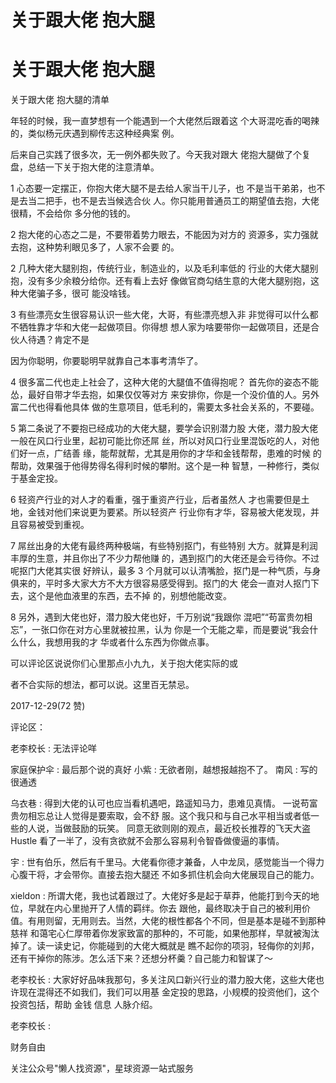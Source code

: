# 关于跟大佬 抱大腿

# 关于跟大佬 抱大腿

关于跟大佬 抱大腿的清单

年轻的时候，我一直梦想有一个能遇到一个大佬然后跟着这 个大哥混吃香的喝辣的，类似杨元庆遇到柳传志这种经典案 例。

后来自己实践了很多次，无一例外都失败了。今天我对跟大 佬抱大腿做了个复盘，总结一下关于抱大佬的注意清单。

1 心态要一定摆正，你抱大佬大腿不是去给人家当干儿子，也 不是当干弟弟，也不是去当二把手，也不是去当候选合伙 人。你只能用普通员工的期望值去抱，大佬很精，不会给你 多分他的钱的。

2 抱大佬的心态之二是，不要带着势力眼去，不能因为对方的 资源多，实力强就去抱，这种势利眼见多了，人家不会要 的。

2 几种大佬大腿别抱，传统行业，制造业的，以及毛利率低的 行业的大佬大腿别抱，没有多少余粮分给你。还有看上去好 像做官商勾结生意的大佬大腿别抱，这种大佬骗子多，很可 能没啥钱。

3 有些漂亮女生很容易认识一些大佬，大哥，有些漂亮想入非 非觉得可以什么都不牺牲靠才华和大佬一起做项目。你得想 想人家为啥要带你一起做项目，还是合伙人待遇？肯定不是

因为你聪明，你要聪明早就靠自己本事考清华了。

4 很多富二代也走上社会了，这种大佬的大腿值不值得抱呢？ 首先你的姿态不能怂，最好自带才华去抱，如果仅仅等对方 来安排你，你是一个没价值的人。另外富二代也得看他具体 做的生意项目，低毛利的，需要太多社会关系的，不要碰。

5 第二条说了不要抱已经成功的大佬大腿，要学会识别潜力股 大佬，潜力股大佬一般在风口行业里，起初可能比你还屌 丝，所以对风口行业里混饭吃的人，对他们好一点，广结善 缘，能帮就帮，尤其是用你的才华和金钱帮帮，患难的时候 的帮助，效果强于他得势得名得利时候的攀附。这个是一种 智慧，一种修行，类似于基金定投。

6 轻资产行业的对人才的看重，强于重资产行业，后者虽然人 才也需要但是土地，金钱对他们来说更为要紧。所以轻资产 行业你有才华，容易被大佬发现，并且容易被受到重视。

7 屌丝出身的大佬有最终两种极端，有些特别抠门，有些特别 大方。就算是利润丰厚的生意，并且你出了不少力帮他赚 的，遇到抠门的大佬还是会亏待你。不过呢抠门大佬其实很 好辨认，最多 3 个月就可以认清嘴脸，抠门是一种气质，与身 俱来的，平时多大家大方不大方很容易感受得到。抠门的大 佬会一直对人抠门下去，这个是他血液里的东西，去不掉 的，别想他能改变。

8 另外，遇到大佬也好，潜力股大佬也好，千万别说“我跟你 混吧”“苟富贵勿相忘”，一张口你在对方心里就被拉黑，认为 你是一个无能之辈，而是要说“我会什么什么，我想用我的才 华或者什么东西为你做点事。

可以评论区说说你们心里那点小九九，关于抱大佬实际的或

者不合实际的想法，都可以说。这里百无禁忌。

2017-12-29(72 赞)

评论区：

老李校长 : 无法评论咩

家庭保护伞 : 最后那个说的真好 小紫 : 无欲者刚，越想报越抱不了。 南风 : 写的很通透

乌衣巷 : 得到大佬的认可也应当看机遇吧，路遥知马力，患难见真情。 一说苟富贵勿相忘总让人觉得是要索取，会不舒 服。这个我只和与自己水平相当或者低一些的人说，当做鼓励的玩笑。 同意无欲则刚的观点，最近校长推荐的飞天大盗 Hustle 看了一半了，没有贪欲就不会那么容易利令智昏做傻逼的事情。

宇 : 世有伯乐，然后有千里马。大佬看你德才兼备，人中龙凤，感觉能当一个得力心腹干将，才会带你。直接去抱大腿还 不如多抓住机会向大佬展现自己的能力。

xieldon : 所谓大佬，我也试着跟过了。大佬好多是起于草莽，他能打到今天的地位，早就在内心里抛开了人情的羁绊。你去 跟他，最终取决于自己的被利用价值。有用则留，无用则去。当然，大佬的根性都各个不同，但是基本是碰不到那种慈祥 和蔼宅心仁厚带着你发家致富的那种的，不可能，如果他那样，早就被淘汰掉了。读一读史记，你能碰到的大佬大概就是 瞧不起你的项羽，轻侮你的刘邦，还有干掉你的陈涉。怎么活下来？还想分杯羹？自己能力和智谋了～

老李校长 : 大家好好品味我那句，多关注风口新兴行业的潜力股大佬，这些大佬也许现在混得还不如我们，我们可以用基 金定投的思路，小规模的投资他们，这个投资包括，帮助 金钱 信息 人脉介绍。

老李校长 :

财务自由

关注公众号"懒人找资源"，星球资源一站式服务